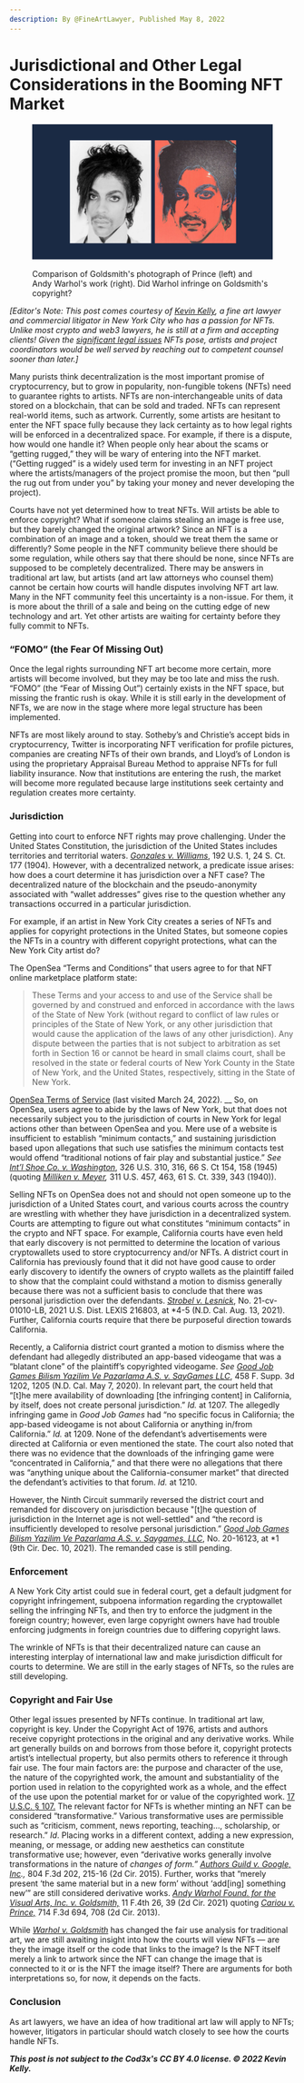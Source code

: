 ```yaml
---
description: By @FineArtLawyer, Published May 8, 2022
---
```


# Jurisdictional and Other Legal Considerations in the Booming NFT Market

<figure><img src="../.gitbook/assets/Goldsmith-Prince-Post-Graphic.png" alt=""><figcaption><p>Comparison of Goldsmith's photograph of Prince (left) and Andy Warhol's work (right). Did Warhol infringe on Goldsmith's copyright?</p></figcaption></figure>

_\[Editor's Note: This post comes courtesy of_ [_Kevin Kelly_](https://www.linkedin.com/in/kevin-kelly-esq/)_, a fine art lawyer and commercial litigator in New York City who has a passion for NFTs. Unlike most crypto and web3 lawyers, he is still at a firm and accepting clients! Given the_ [_significant legal issues_](https://www.thecod3x.com/otherdeeds-part-1/) _NFTs pose, artists and project coordinators would be well served by reaching out to competent counsel sooner than later.]_

Many purists think decentralization is the most important promise of cryptocurrency, but to grow in popularity, non-fungible tokens (NFTs) need to guarantee rights to artists. NFTs are non-interchangeable units of data stored on a blockchain, that can be sold and traded. NFTs can represent real-world items, such as artwork. Currently, some artists are hesitant to enter the NFT space fully because they lack certainty as to how legal rights will be enforced in a decentralized space. For example, if there is a dispute, how would one handle it? When people only hear about the scams or “getting rugged,” they will be wary of entering into the NFT market. (“Getting rugged” is a widely used term for investing in an NFT project where the artists/managers of the project promise the moon, but then “pull the rug out from under you” by taking your money and never developing the project).

Courts have not yet determined how to treat NFTs. Will artists be able to enforce copyright? What if someone claims stealing an image is free use, but they barely changed the original artwork? Since an NFT is a combination of an image and a token, should we treat them the same or differently? Some people in the NFT community believe there should be some regulation, while others say that there should be none, since NFTs are supposed to be completely decentralized. There may be answers in traditional art law, but artists (and art law attorneys who counsel them) cannot be certain how courts will handle disputes involving NFT art law. Many in the NFT community feel this uncertainty is a non-issue. For them, it is more about the thrill of a sale and being on the cutting edge of new technology and art. Yet other artists are waiting for certainty before they fully commit to NFTs.

### “FOMO” (the Fear Of Missing Out) <a href="#e2-80-9cfomo-e2-80-9d-the-fear-of-missing-out" id="e2-80-9cfomo-e2-80-9d-the-fear-of-missing-out"></a>

Once the legal rights surrounding NFT art become more certain, more artists will become involved, but they may be too late and miss the rush. “FOMO” (the “Fear of Missing Out”) certainly exists in the NFT space, but missing the frantic rush is okay. While it is still early in the development of NFTs, we are now in the stage where more legal structure has been implemented.

NFTs are most likely around to stay. Sotheby’s and Christie’s accept bids in cryptocurrency, Twitter is incorporating NFT verification for profile pictures, companies are creating NFTs of their own brands, and Lloyd’s of London is using the proprietary Appraisal Bureau Method to appraise NFTs for full liability insurance. Now that institutions are entering the rush, the market will become more regulated because large institutions seek certainty and regulation creates more certainty.

### Jurisdiction <a href="#jurisdiction" id="jurisdiction"></a>

Getting into court to enforce NFT rights may prove challenging. Under the United States Constitution, the jurisdiction of the United States includes territories and territorial waters. [_Gonzales v. Williams_](https://casetext.com/case/gonzales-v-williams-4), 192 U.S. 1, 24 S. Ct. 177 (1904)_._ However, with a decentralized network, a predicate issue arises: how does a court determine it has jurisdiction over a NFT case? The decentralized nature of the blockchain and the pseudo-anonymity associated with “wallet addresses” gives rise to the question whether any transactions occurred in a particular jurisdiction.

For example, if an artist in New York City creates a series of NFTs and applies for copyright protections in the United States, but someone copies the NFTs in a country with different copyright protections, what can the New York City artist do?

The OpenSea “Terms and Conditions” that users agree to for that NFT online marketplace platform state:

> These Terms and your access to and use of the Service shall be governed by and construed and enforced in accordance with the laws of the State of New York (without regard to conflict of law rules or principles of the State of New York, or any other jurisdiction that would cause the application of the laws of any other jurisdiction). Any dispute between the parties that is not subject to arbitration as set forth in Section 16 or cannot be heard in small claims court, shall be resolved in the state or federal courts of New York County in the State of New York, and the United States, respectively, sitting in the State of New York.

[OpenSea Terms of Service](https://opensea.io/tos) (last visited March 24, 2022). __ So, on OpenSea, users agree to abide by the laws of New York, but that does not necessarily subject you to the jurisdiction of courts in New York for legal actions other than between OpenSea and you. Mere use of a website is insufficient to establish “minimum contacts,” and sustaining jurisdiction based upon allegations that such use satisfies the minimum contacts test would offend “traditional notions of fair play and substantial justice.” _See_ [_Int’l Shoe Co. v. Washington_](https://casetext.com/case/international-shoe-co-v-state-of-washington-office-of-unemployment-compensation-and-placement), 326 U.S. 310, 316, 66 S. Ct 154, 158 (1945) (quoting [_Milliken v. Meyer_](https://casetext.com/case/milliken-v-meyer)_,_ 311 U.S. 457, 463, 61 S. Ct. 339, 343 (1940)).

Selling NFTs on OpenSea does not and should not open someone up to the jurisdiction of a United States court, and various courts across the country are wrestling with whether they have jurisdiction in a decentralized system. Courts are attempting to figure out what constitutes “minimum contacts” in the crypto and NFT space. For example, California courts have even held that early discovery is not permitted to determine the location of various cryptowallets used to store cryptocurrency and/or NFTs. A district court in California has previously found that it did not have good cause to order early discovery to identify the owners of crypto wallets as the plaintiff failed to show that the complaint could withstand a motion to dismiss generally because there was not a sufficient basis to conclude that there was personal jurisdiction over the defendants. [_Strobel v. Lesnick_](https://casetext.com/case/strobel-v-lesnick), No. 21-cv-01010-LB, 2021 U.S. Dist. LEXIS 216803, at \*4-5 (N.D. Cal. Aug. 13, 2021). Further, California courts require that there be purposeful direction towards California.

Recently, a California district court granted a motion to dismiss where the defendant had allegedly distributed an app-based videogame that was a “blatant clone” of the plaintiff’s copyrighted videogame. _See_ [_Good Job Games Bilism Yazilim Ve Pazarlama A.S. v. SayGames LLC_](https://casetext.com/case/good-job-games-bilism-yazilim-ve-pazarlama-as-v-saygames-llc), 458 F. Supp. 3d 1202, 1205 (N.D. Cal. May 7, 2020). In relevant part, the court held that “\[t]he mere availability of downloading \[the infringing content] in California, by itself, does not create personal jurisdiction.” _Id._ at 1207. The allegedly infringing game in _Good Job Games_ had “no specific focus in California; the app-based videogame is not about California or anything in/from California.” _Id._ at 1209. None of the defendant’s advertisements were directed at California or even mentioned the state. The court also noted that there was no evidence that the downloads of the infringing game were “concentrated in California,” and that there were no allegations that there was “anything unique about the California-consumer market” that directed the defendant’s activities to that forum. _Id._ at 1210.

However, the Ninth Circuit summarily reversed the district court and remanded for discovery on jurisdiction because "\[t]he question of jurisdiction in the Internet age is not well-settled" and “the record is insufficiently developed to resolve personal jurisdiction.” [_Good Job Games Bilism Yazilim Ve Pazarlama A.S. v. Saygames, LLC_](https://casetext.com/case/good-job-games-bilism-yazilim-ve-pazarlama-as-v-saygames-llc-1), No. 20-16123, at \*1 (9th Cir. Dec. 10, 2021). The remanded case is still pending.

### Enforcement <a href="#enforcement" id="enforcement"></a>

A New York City artist could sue in federal court, get a default judgment for copyright infringement, subpoena information regarding the cryptowallet selling the infringing NFTs, and then try to enforce the judgment in the foreign country; however, even large copyright owners have had trouble enforcing judgments in foreign countries due to differing copyright laws.

The wrinkle of NFTs is that their decentralized nature can cause an interesting interplay of international law and make jurisdiction difficult for courts to determine. We are still in the early stages of NFTs, so the rules are still developing.

### Copyright and Fair Use <a href="#copyright-and-fair-use" id="copyright-and-fair-use"></a>

Other legal issues presented by NFTs continue. In traditional art law, copyright is key. Under the Copyright Act of 1976, artists and authors receive copyright protections in the original and any derivative works. While art generally builds on and borrows from those before it, copyright protects artist’s intellectual property, but also permits others to reference it through fair use. The four main factors are: the purpose and character of the use, the nature of the copyrighted work, the amount and substantiality of the portion used in relation to the copyrighted work as a whole, and the effect of the use upon the potential market for or value of the copyrighted work. [17 U.S.C. § 107.](https://www.law.cornell.edu/uscode/text/17/107) The relevant factor for NFTs is whether minting an NFT can be considered “transformative.” Various transformative uses are permissible such as “criticism, comment, news reporting, teaching…, scholarship, or research.” _Id_. Placing works in a different context, adding a new expression, meaning, or message, or adding new aesthetics can constitute transformative use; however, even “derivative works generally involve transformations in the nature of _changes of form.”_ [_Authors Guild v. Google, Inc_](https://casetext.com/case/guild-v-google-inc-1)_.,_ 804 F.3d 202, 215-16 (2d Cir. 2015). Further, works that “merely present ‘the same material but in a new form’ without ‘add\[ing] something new’” are still considered derivative works. [_Andy Warhol Found. for the Visual Arts, Inc. v. Goldsmith,_](https://casetext.com/case/andy-warhol-found-for-visual-arts-inc-v-goldsmith-1) 11 F.4th 26, 39 (2d Cir. 2021) quoting [_Cariou v. Prince,_](https://casetext.com/case/cariou-v-prince-2) 714 F.3d 694, 708 (2d Cir. 2013).

While [_Warhol v. Goldsmith_](https://casetext.com/case/andy-warhol-found-for-visual-arts-inc-v-goldsmith-1) has changed the fair use analysis for traditional art, we are still awaiting insight into how the courts will view NFTs — are they the image itself or the code that links to the image? Is the NFT itself merely a link to artwork since the NFT can change the image that is connected to it or is the NFT the image itself? There are arguments for both interpretations so, for now, it depends on the facts.

### Conclusion <a href="#conclusion" id="conclusion"></a>

As art lawyers, we have an idea of how traditional art law will apply to NFTs; however, litigators in particular should watch closely to see how the courts handle NFTs.

_**This post is not subject to the Cod3x's CC BY 4.0 license. © 2022 Kevin Kelly.**_

